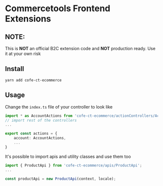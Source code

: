# Commercetools Frontend Extensions

## NOTE:
This is **NOT** an official B2C extension code and **NOT** production ready. Use it at your own risk

## Install
```
yarn add cofe-ct-ecommerce
```

## Usage
Change the `index.ts` file of your controller to look like
```ts
import * as AccountActions from 'cofe-ct-ecommerce/actionControllers/AccountController'
// import rest of the controllers
...

export const actions = {
    account: AccountActions,
    ...
}

```

It's possible to import apis and utility classes and use them too
```ts
import { ProductApi } from 'cofe-ct-ecommerce/apis/ProductApi';
...

const productApi = new ProductApi(context, locale);
```

